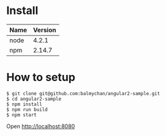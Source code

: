 # Install

|Name|Version|
| --- | --- |
|node|4.2.1|
|npm|2.14.7|

# How to setup

```
$ git clone git@github.com:balmychan/angular2-sample.git
$ cd angular2-sample
$ npm install
$ npm run build
$ npm start
```

Open [http://localhost:8080](http://localhost:8080)